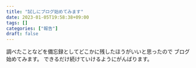 ```yaml
---
title: "試しにブログ始めてみます"
date: 2023-01-05T19:58:38+09:00
tags: []
categories: ["報告"]
draft: false
---
```


調べたことなどを備忘録としてどこかに残したほうがいいと思ったので
ブログ始めてみます。
できるだけ続けていけるようにがんばります。


